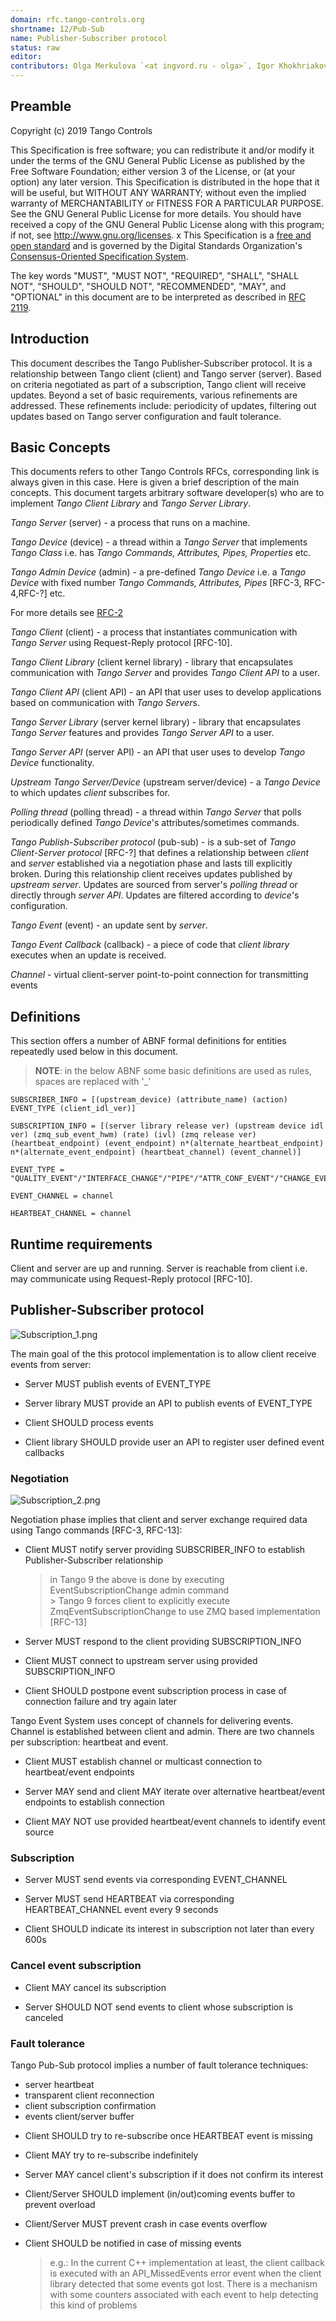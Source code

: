 ```yaml
---
domain: rfc.tango-controls.org 
shortname: 12/Pub-Sub 
name: Publisher-Subscriber protocol 
status: raw 
editor:  
contributors: Olga Merkulova `<at ingvord.ru - olga>`, Igor Khokhriakov `<at ingvord.ru - mail>`
---
```


## Preamble

Copyright (c) 2019 Tango Controls

This Specification is free software; you can redistribute it and/or modify it under the terms of the GNU General Public License as published by the Free Software Foundation; either version 3 of the License, or (at your option) any later version. This Specification is distributed in the hope that it will be useful, but WITHOUT ANY WARRANTY; without even the implied warranty of MERCHANTABILITY or FITNESS FOR A PARTICULAR PURPOSE. See the GNU General Public License for more details. You should have received a copy of the GNU General Public License along with this program; if not, see <http://www.gnu.org/licenses>.
x
This Specification is a [free and open standard](http://www.digistan.org/open-standard:definition) and is governed by the Digital Standards
Organization's [Consensus-Oriented Specification System](http://www.digistan.org/spec:1/COSS).

The key words "MUST", "MUST NOT", "REQUIRED", "SHALL", "SHALL NOT", "SHOULD", "SHOULD NOT", "RECOMMENDED", "MAY", and "OPTIONAL" in this document are to be interpreted as described in [RFC 2119](http://tools.ietf.org/html/rfc2119).

## Introduction

This document describes the Tango Publisher-Subscriber protocol. It is a relationship between Tango client (client) and Tango server (server). Based on criteria negotiated as part of a subscription, Tango client will receive updates. Beyond a set of basic requirements, various refinements are addressed. These refinements include: periodicity of updates, filtering out updates based on Tango server configuration and fault tolerance. 

## Basic Concepts

This documents refers to other Tango Controls RFCs, corresponding link is always given in this case. Here is given a brief description of the main concepts. This document targets arbitrary software developer(s) who are to implement *Tango Client Library* and *Tango Server Library*.

*Tango Server* (server) - a process that runs on a machine.

*Tango Device* (device) - a thread within a *Tango Server* that implements *Tango Class* i.e. has *Tango Commands, Attributes, Pipes, Properties*  etc.

*Tango Admin Device* (admin) - a pre-defined *Tango Device* i.e. a *Tango Device* with fixed number *Tango Commands, Attributes, Pipes* [RFC-3, RFC-4,RFC-?]  etc.

For more details see [RFC-2](https://github.com/tango-controls/rfc/tree/draft/2)

*Tango Client* (client) - a process that instantiates communication with *Tango Server* using Request-Reply protocol [RFC-10].

*Tango Client Library* (client kernel library) - library that encapsulates communication with *Tango Server* and provides *Tango Client API* to a user.

*Tango Client API* (client API) - an API that user uses to develop applications based on communication with *Tango Server*s. 

*Tango Server Library* (server kernel library) - library that encapsulates *Tango Server* features and provides *Tango Server API* to a user.

*Tango Server API* (server API) - an API that user uses to develop *Tango Device* functionality.

*Upstream Tango Server/Device* (upstream server/device) - a *Tango Device* to which updates *client* subscribes for.  

*Polling thread* (polling thread) - a thread within *Tango Server* that polls periodically defined *Tango Device*'s attributes/sometimes commands.

*Tango Publish-Subscriber protocol* (pub-sub) - is a sub-set of *Tango Client-Server protocol* [RFC-?] that defines a relationship between *client* and *server* established via a negotiation phase and lasts till explicitly broken. During this relationship client receives updates published by *upstream server*. Updates are sourced from server's *polling thread* or directly through *server API*. Updates are filtered according to *device*'s configuration.

*Tango Event* (event) - an update sent by *server*.

*Tango Event Callback* (callback) - a piece of code that *client library* executes when an update is received.

*Channel* - virtual client-server point-to-point connection for transmitting events

## Definitions

This section offers a number of ABNF formal definitions for entities repeatedly used below in this document.

> **NOTE**: in the below ABNF some basic definitions are used as rules, spaces are replaced with '_' 

```ABNF  
SUBSCRIBER_INFO = [(upstream_device) (attribute_name) (action) EVENT_TYPE (client_idl_ver)]
                                                                
SUBSCRIPTION_INFO = [(server library release ver) (upstream device idl ver) (zmq_sub_event_hwm) (rate) (ivl) (zmq release ver) (heartbeat_endpoint) (event_endpoint) n*(alternate_heartbeat_endpoint) n*(alternate_event_endpoint) (heartbeat_channel) (event_channel)]

EVENT_TYPE = "QUALITY_EVENT"/"INTERFACE_CHANGE"/"PIPE"/"ATTR_CONF_EVENT"/"CHANGE_EVENT"/"PERIODIC_EVENT"/"ARCHIVE_EVENT"/"USER_EVENT"/"HEARTBEAT"

EVENT_CHANNEL = channel

HEARTBEAT_CHANNEL = channel
```

## Runtime requirements

Client and server are up and running. Server is reachable from client i.e. may communicate using Request-Reply protocol [RFC-10]. 

## Publisher-Subscriber protocol

![Subscription_1.png](images/Subscription_1.png)

The main goal of the this protocol implementation is to allow client receive events from server:

* Server MUST publish events of EVENT_TYPE

* Server library MUST provide an API to publish events of EVENT_TYPE

* Client SHOULD process events

* Client library SHOULD provide user an API to register user defined event callbacks  

### Negotiation

![Subscription_2.png](images/Subscription_2.png)

Negotiation phase implies that client and server exchange required data using Tango commands [RFC-3, RFC-13]:

* Client MUST notify server providing SUBSCRIBER_INFO to establish Publisher-Subscriber relationship

  > in Tango 9 the above is done by executing EventSubscriptionChange admin command  
                                                                                                        >
  > Tango 9 forces client to explicitly execute ZmqEventSubscriptionChange to use ZMQ based implementation [RFC-13]                                                                                                              

* Server MUST respond to the client providing SUBSCRIPTION_INFO

* Client MUST connect to upstream server using provided SUBSCRIPTION_INFO

* Client SHOULD postpone event subscription process in case of connection failure and try again later 

Tango Event System uses concept of channels for delivering events. Channel is established between client and admin. There are two channels per subscription: heartbeat and event.

* Client MUST establish channel or multicast connection to heartbeat/event endpoints

* Server MAY send and client MAY iterate over alternative heartbeat/event endpoints to establish connection

* Client MAY NOT use provided heartbeat/event channels to identify event source 

### Subscription 

* Server MUST send events via corresponding EVENT_CHANNEL

* Server MUST send HEARTBEAT via corresponding HEARTBEAT_CHANNEL event every 9 seconds

* Client SHOULD indicate its interest in subscription not later than every 600s

### Cancel event subscription

* Client MAY cancel its subscription

* Server SHOULD NOT send events to client whose subscription is canceled

### Fault tolerance

Tango Pub-Sub protocol implies a number of fault tolerance techniques:

- server heartbeat
- transparent client reconnection
- client subscription confirmation
- events client/server buffer

* Client SHOULD try to re-subscribe once HEARTBEAT event is missing

* Client MAY try to re-subscribe indefinitely

* Server MAY cancel client's subscription if it does not confirm its interest

* Client/Server SHOULD implement (in/out)coming events buffer to prevent overload 

* Client/Server MUST prevent crash in case events overflow

* Client SHOULD be notified in case of missing events 

  > e.g.: In the current C++ implementation at least, the client callback is executed with an API_MissedEvents error event when the client library detected that some events got lost. There is a mechanism with some counters associated with each event to help detecting this kind of problems
